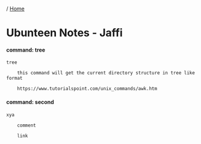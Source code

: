 / [Home](index.md)

# Ubunteen Notes - Jaffi

#### command: tree
```
tree
    	
    this command will get the current directory structure in tree like format

    https://www.tutorialspoint.com/unix_commands/awk.htm
```


#### command: second
```
xya
    	
    comment

    link
```


